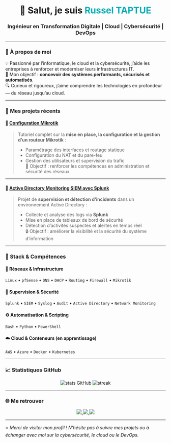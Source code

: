 <h1 align="center">👋 Salut, je suis <span style="color:#00ADB5">Russel TAPTUE</span></h1>
<h3 align="center">Ingénieur en Transformation Digitale | Cloud | Cybersécurité | DevOps </h3>

---

### 🧠 À propos de moi  
💡 Passionné par l’informatique, le cloud et la cybersécurité, j’aide les entreprises à renforcer et moderniser leurs infrastructures IT.  
🚀 Mon objectif : **concevoir des systèmes performants, sécurisés et automatisés**.  
🔍 Curieux et rigoureux, j’aime comprendre les technologies en profondeur — du réseau jusqu’au cloud.  

---

### 🚀 Mes projets récents  

#### 🔹 [**Configuration Mikrotik**](https://github.com/russel-taptue/Configuration-Mikrotik)  
> Tutoriel complet sur la **mise en place, la configuration et la gestion d’un routeur Mikrotik** :  
> - Paramétrage des interfaces et routage statique  
> - Configuration du NAT et du pare-feu  
> - Gestion des utilisateurs et supervision du trafic  
> 🧠 Objectif : renforcer les compétences en administration et sécurité des réseaux  

---

#### 🔹 [**Active Directory Monitoring SIEM avec Splunk**](https://github.com/russel-taptue/Active-Directory-Monitoring-SIEM-avec-Splunk)  
> Projet de **supervision et détection d’incidents** dans un environnement Active Directory :  
> - Collecte et analyse des logs via **Splunk**  
> - Mise en place de tableaux de bord de sécurité  
> - Détection d’activités suspectes et alertes en temps réel  
> 🔒 Objectif : améliorer la visibilité et la sécurité du système d’information  

---

### 🧰 Stack & Compétences  

#### 🔧 Réseaux & Infrastructure  
`Linux` • `pfSense` • `DNS` • `DHCP` • `Routing` • `Firewall` • `Mikrotik`  

#### 🧠 Supervision & Sécurité  
`Splunk` • `SIEM` • `Syslog` • `Audit` • `Active Directory` • `Network Monitoring`  

#### ⚙️ Automatisation & Scripting  
`Bash` • `Python` • `PowerShell`  

#### ☁️ Cloud & Conteneurs (en apprentissage)  
`AWS` • `Azure` • `Docker` • `Kubernetes`  

---

### 📈 Statistiques GitHub  

<p align="center">
  <img src="https://github-readme-stats.vercel.app/api?username=russel-taptue&show_icons=true&theme=tokyonight" alt="stats GitHub" />
  <img src="https://github-readme-streak-stats.herokuapp.com/?user=russel-taptue&theme=tokyonight" alt="streak" />
</p>

---

### 🌐 Me retrouver  

<p align="center">
  <a href="https://www.linkedin.com/in/russel-taptue" target="_blank">
    <img src="https://img.shields.io/badge/LinkedIn-0077B5?style=for-the-badge&logo=linkedin&logoColor=white"/>
  </a>
  <a href="https://github.com/russel-taptue" target="_blank">
    <img src="https://img.shields.io/badge/GitHub-100000?style=for-the-badge&logo=github&logoColor=white"/>
  </a>
  <a href="mailto:taptuerussel@gmail.com" target="_blank">
    <img src="https://img.shields.io/badge/Email-D14836?style=for-the-badge&logo=gmail&logoColor=white"/>
  </a>
</p>

---

⭐️ _Merci de visiter mon profil ! N’hésite pas à suivre mes projets ou à échanger avec moi sur la cybersécurité, le cloud ou le DevOps._  

